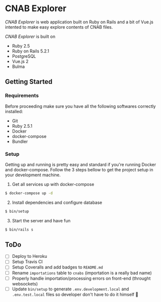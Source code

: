 # CNAB Explorer

*CNAB Explorer* is web application built on Ruby on Rails and a bit of Vue.js intented to make easy explore contents of CNAB files.

*CNAB Explorer* is built on

- Ruby 2.5
- Ruby on Rails 5.2.1
- PostgreSQL
- Vue.js 2
- Bulma


## Getting Started

### Requirements

Before proceeding make sure you have all the following softwares correctly installed:

- Git
- Ruby 2.5.1
- Docker
- docker-compose
- Bundler

### Setup

Getting up and running is pretty easy and standard if you're running Docker and docker-compose. Follow the 3 steps bellow to get the project setup in your development machine.

1) Get all services up with docker-compose
```sh
$ docker-compose up -d
```
2) Install dependencies and configure database
```sh
$ bin/setup
```
3) Start the server and have fun
```sh
$ bin/rails s
```


## ToDo

- [ ] Deploy to Heroku
- [ ] Setup Travis CI
- [ ] Setup Coveralls and add badges to `README.md`
- [ ] Rename `importations` table to `cnabs` (importation is a really bad name)
- [ ] Properly handle importation/processing errors on front-end (throught websockets)
- [ ] Update `bin/setup` to generate `.env.development.local` and `.env.test.local` files so developer don't have to do it himself :nail_care:
